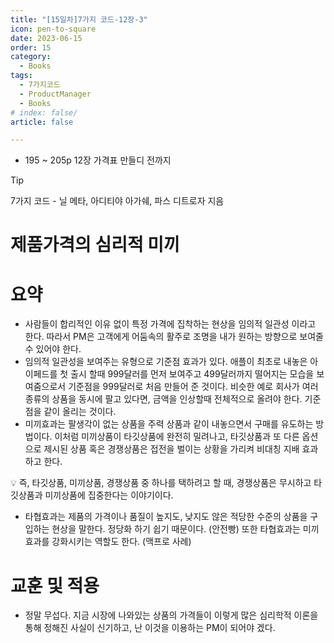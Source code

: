 ```yaml
---
title: "[15일차]7가지 코드-12장-3"
icon: pen-to-square
date: 2023-06-15
order: 15
category:
  - Books
tags:
  - 7가지코드
  - ProductManager
  - Books
# index: false/
article: false

---
```

- 195 ~ 205p 12장 가격표 만들디 전까지

<!-- more -->

>[!tip]
>7가지 코드 - 닐 메타, 아디티야 아가쉐, 파스 디트로자 지음

# 제품가격의 심리적 미끼

# 요약

- 사람들이 합리적인 이유 없이 특정 가격에 집착하는 현상을 임의적 일관성 이라고 한다. 
따라서 PM은 고객에게 어둠속의 활주로 조명을 내가 원하는 방향으로 보여줄 수 있어야 한다.
- 임의적 일관성을 보여주는 유형으로 기준점 효과가 있다. 애플이 최초로 내놓은 아이페드를 첫 출시 할때 999달러를 먼저 보여주고 499달러까지 떨어지는 모습을 보여줌으로서 기준점을 999달러로 처음 만들어 준 것이다. 
비슷한 예로 회사가 여러 종류의 상품을 동시에 팔고 있다면, 금액을 인상할때 전체적으로 올려야 한다. 기준점을 같이 올리는 것이다.
- 미끼효과는 팔생각이 없는 상품을 주력 상품과 같이 내놓으면서 구매를 유도하는 방법이다. 이처럼 미끼상품이 타깃상품에 완전히 밀려나고, 타깃상품과 또 다른 옵션으로 제시된 상품 혹은 경쟁상품은 접전을 벌이는 상황을 가리켜 비대칭 지배 효과 하고 한다.

<aside>
💡 즉, 타깃상품, 미끼상품, 경쟁상품 중 하나를 택하려고 할 때, 경쟁상품은 무시하고 타깃상품과 미끼상품에 집중한다는 이야기이다.

</aside>

- 타협효과는 제품의 가격이나 품질이 높지도, 낮지도 않은 적당한 수준의 상품을 구입하는 현상을 말한다. 정당화 하기 쉽기 때문이다. (안전빵)
또한 타협효과는 미끼효과를 강화시키는 역할도 한다. (맥프로 사례)

# 교훈 및 적용

- 정말 무섭다. 지금 시장에 나와있는 상품의 가격들이 이렇게 많은 심리학적 이론을 통해 정해진 사실이 신기하고, 난 이것을 이용하는 PM이 되어야 겠다.